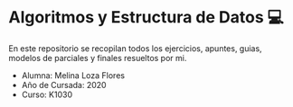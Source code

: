 # Algoritmos y Estructura de Datos 💻

<p>
En este repositorio se recopilan todos los ejercicios, apuntes, guias, modelos de parciales y finales resueltos por mi.  
</p>

- Alumna: Melina Loza Flores 
- Año de Cursada: 2020
- Curso: K1030
